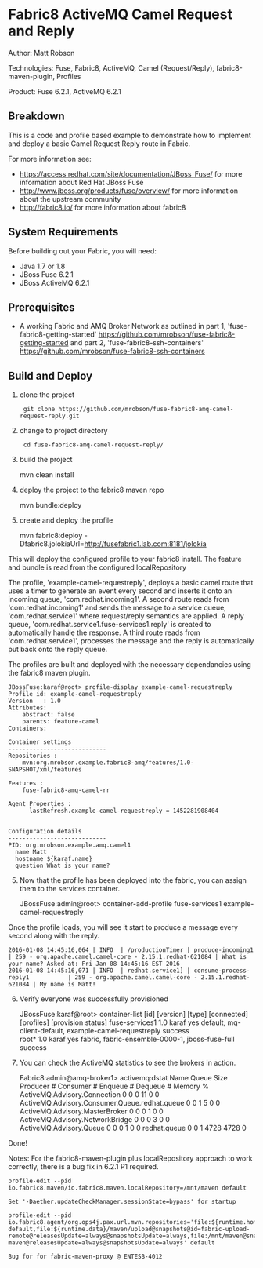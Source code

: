 ﻿Fabric8 ActiveMQ Camel Request and Reply
========================================
Author: Matt Robson

Technologies: Fuse, Fabric8, ActiveMQ, Camel (Request/Reply), fabric8-maven-plugin, Profiles

Product: Fuse 6.2.1, ActiveMQ 6.2.1

Breakdown                                                                                                                     
---------                                                                                                                     
This is a code and profile based example to demonstrate how to implement and deploy a basic Camel Request Reply route in Fabric.

For more information see:

* <https://access.redhat.com/site/documentation/JBoss_Fuse/> for more information about Red Hat JBoss Fuse
* <http://www.jboss.org/products/fuse/overview/> for more information about the upstream community
* <http://fabric8.io/> for more information about fabric8

System Requirements
-------------------
Before building out your Fabric, you will need:
* Java 1.7 or 1.8
* JBoss Fuse 6.2.1
* JBoss ActiveMQ 6.2.1

Prerequisites
-------------
* A working Fabric and AMQ Broker Network as outlined in part 1, 'fuse-fabric8-getting-started' <https://github.com/mrobson/fuse-fabric8-getting-started> and part 2, 'fuse-fabric8-ssh-containers' <https://github.com/mrobson/fuse-fabric8-ssh-containers>

Build and Deploy
----------------

1) clone the project

        git clone https://github.com/mrobson/fuse-fabric8-amq-camel-request-reply.git

2) change to project directory

        cd fuse-fabric8-amq-camel-request-reply/

3) build the project

	mvn clean install

4) deploy the project to the fabric8 maven repo
	
	mvn bundle:deploy

4) create and deploy the profile

	mvn fabric8:deploy -Dfabric8.jolokiaUrl=http://fusefabric1.lab.com:8181/jolokia

This will deploy the configured profile to your fabric8 install.  The feature and bundle is read from the configured localRepository

The profile, 'example-camel-requestreply', deploys a basic camel route that uses a timer to generate an event every second and inserts it onto an incoming queue, 'com.redhat.incoming1'.  A second route reads from 'com.redhat.incoming1' and sends the message to a service queue, 'com.redhat.service1' where request/reply semantics are applied.  A reply queue, 'com.redhat.service1.fuse-services1.reply' is created to automatically handle the response. A third route reads from 'com.redhat.service1', processes the message and the reply is automatically put back onto the reply queue. 

The profiles are built and deployed with the necessary dependancies using the fabric8 maven plugin.

	JBossFuse:karaf@root> profile-display example-camel-requestreply 
	Profile id: example-camel-requestreply
	Version   : 1.0
	Attributes: 
		abstract: false
		parents: feature-camel
	Containers: 

	Container settings
	----------------------------
	Repositories : 
		mvn:org.mrobson.example.fabric8-amq/features/1.0-SNAPSHOT/xml/features

	Features : 
		fuse-fabric8-amq-camel-rr

	Agent Properties : 
		  lastRefresh.example-camel-requestreply = 1452281908404


	Configuration details
	----------------------------
	PID: org.mrobson.example.amq.camel1
	  name Matt
	  hostname ${karaf.name}
	  question What is your name?

5) Now that the profile has been deployed into the fabric, you can assign them to the services container.

	JBossFuse:admin@root> container-add-profile fuse-services1 example-camel-requestreply

Once the profile loads, you will see it start to produce a message every second along with the reply.

	2016-01-08 14:45:16,064 | INFO  | /productionTimer | produce-incoming1                | 259 - org.apache.camel.camel-core - 2.15.1.redhat-621084 | What is your name? Asked at: Fri Jan 08 14:45:16 EST 2016
	2016-01-08 14:45:16,071 | INFO  | redhat.service1] | consume-process-reply1           | 259 - org.apache.camel.camel-core - 2.15.1.redhat-621084 | My name is Matt!

6) Verify everyone was successfully provisioned

	JBossFuse:karaf@root> container-list 
	[id]            [version]  [type]  [connected]  [profiles]                                                  [provision status]
	fuse-services1  1.0        karaf   yes          default, mq-client-default, example-camel-requestreply      success           
	root*           1.0        karaf   yes          fabric, fabric-ensemble-0000-1, jboss-fuse-full             success           

7) You can check the ActiveMQ statistics to see the brokers in action.

	Fabric8:admin@amq-broker1> activemq:dstat 
	Name                                                Queue Size  Producer #  Consumer #   Enqueue #   Dequeue #    Memory %
	ActiveMQ.Advisory.Connection                                 0           0           0          11           0           0
	ActiveMQ.Advisory.Consumer.Queue.redhat.queue                0           0           1           5           0           0
	ActiveMQ.Advisory.MasterBroker                               0           0           0           1           0           0
	ActiveMQ.Advisory.NetworkBridge                              0           0           0           3           0           0
	ActiveMQ.Advisory.Queue                                      0           0           0           1           0           0
	redhat.queue                                                 0           0           1        4728        4728           0

Done!

Notes: For the fabric8-maven-plugin plus localRepository approach to work correctly, there is a bug fix in 6.2.1 P1 required.

	profile-edit --pid io.fabric8.maven/io.fabric8.maven.localRepository=/mnt/maven default

	Set '-Daether.updateCheckManager.sessionState=bypass' for startup

	profile-edit --pid io.fabric8.agent/org.ops4j.pax.url.mvn.repositories='file:${runtime.home}/${karaf.default.repository}@snapshots@id=karaf-default,file:${runtime.data}/maven/upload@snapshots@id=fabric-upload-remote@releasesUpdate=always@snapshotsUpdate=always,file:/mnt/maven@snapshots@id=nfs-maven@releasesUpdate=always@snapshotsUpdate=always' default

	Bug for for fabric-maven-proxy @ ENTESB-4012
